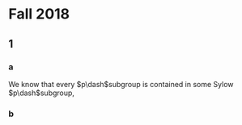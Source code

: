 # Fall 2018

## 1

### a

We know that every $p\dash$subgroup is contained in some Sylow $p\dash$subgroup,

### b